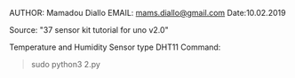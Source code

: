 AUTHOR: Mamadou Diallo
EMAIL: mams.diallo@gmail.com
Date:10.02.2019

Source: "37 sensor kit tutorial for uno v2.0"

Temperature and Humidity Sensor type DHT11
Command:
>sudo python3 2.py


